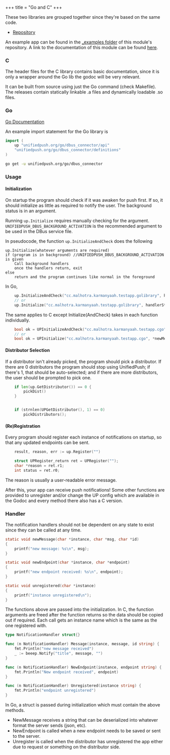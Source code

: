 +++
title = "Go and C"
+++

These two libraries are grouped together since they're based on the same code.

- [Repository](github.com/UnifiedPush/go_dbus_connector)

An example app can be found in the [\_examples folder](//github.com/UnifiedPush/go_dbus_connector/tree/main/_examples) of this module's repository.
A link to the documentation of this module can be found [here](/go/dbus_connector).

### C

The header files for the C library contains basic documentation, since it is only a wrapper around the Go lib the godoc will be very relevant.

It can be built from source using just the Go command (check Makefile). The releases contain statically linkable .a files and dynamically loadable .so files.

### Go

[Go Documentation](//pkg.go.dev/unifiedpush.org/go/dbus_connector)

An example import statement for the Go library is

```go
import (
	up "unifiedpush.org/go/dbus_connector/api"
	"unifiedpush.org/go/dbus_connector/definitions"
)
```

```bash
go get -u unifiedpush.org/go/dbus_connector
```

### Usage

#### Initialization

On startup the program should check if it was awaken for push first. If so, it should initialize as little as required to notify the user. The background status is in an argument.

Running `up.Initialize` requires manually checking for the argument. `UNIFIEDPUSH_DBUS_BACKGROUND_ACTIVATION` is the recommended argument to be used in the DBus service file.  

In pseudocode, the function `up.InitializeAndCheck` does the following

```
up.Initialize(whatever arguments are required)
if (program is in background) //UNIFIEDPUSH_DBUS_BACKGROUND_ACTIVATION is given
	Call background handlers
	once the handlers return, exit
else
	return and the program continues like normal in the foreground
```

In Go,

```go
	up.InitializeAndCheck("cc.malhotra.karmanyaah.testapp.golibrary", handlerStruct)
	// or
	up.Initialize("cc.malhotra.karmanyaah.testapp.golibrary", handlerStruct)
```

The same applies to C except Initialize(AndCheck) takes in each function individually.

```c
	bool ok = UPInitializeAndCheck("cc.malhotra.karmanyaah.testapp.cgo", *newMessage, *newEndpoint, *unregistered);
	// or
	bool ok = UPInitialize("cc.malhotra.karmanyaah.testapp.cgo", *newMessage, *newEndpoint, *unregistered);
```

#### Distributor Selection

If a distributor isn't already picked, the program should pick a distributor. If there are 0 distributors the program should stop using UnifiedPush; if there's 1, that should be auto-selected; and if there are more distributors, the user should be prompted to pick one.

```go
	if len(up.GetDistributor()) == 0 {
		pickDist()
	}
```

```c

	if (strnlen(UPGetDistributor(), 1) == 0)
		pickDistributors();
```

#### (Re)Registration

Every program should register each instance of notifications on startup, so that any updated endpoints can be sent.

```go
	result, reason, err := up.Register("")
```

```c
	struct UPRegister_return ret = UPRegister("");
	char *reason = ret.r1;
	int status = ret.r0;
```

The reason is usually a user-readable error message.

After this, your app can receive push notifications!
    Some other functions are provided to unregister and/or change the UP config which are available in the Godoc and every method there also has a C version.

### Handler

The notification handlers should not be dependent on any state to exist since they can be called at any time.

```c
static void newMessage(char *instance, char *msg, char *id)
{
	printf("new message: %s\n", msg);
}

static void newEndpoint(char *instance, char *endpoint)
{
	printf("new endpoint received: %s\n", endpoint);
}

static void unregistered(char *instance)
{
	printf("instance unregistered\n");
}
```

The functions above are passed into the initialization. In C, the function arguments are freed after the function returns so the data should be copied out if required. Each call gets an instance name which is the same as the one registered with.

```go
type NotificationHandler struct{}

func (n NotificationHandler) Message(instance, message, id string) {
	fmt.Println("new message received")
	_ := beeep.Notify("title", message, "")
}

func (n NotificationHandler) NewEndpoint(instance, endpoint string) {
	fmt.Println("New endpoint received", endpoint)
}

func (n NotificationHandler) Unregistered(instance string) {
	fmt.Println("endpoint unregistered")
}
```

In Go, a struct is passed during initialization which must contain the above methods.

- NewMessage receives a string that can be deserialized into whatever format the server sends (json, etc).
- NewEndpoint is called when a new endpoint needs to be saved or sent to the server.
- Unregister is called when the distributor has unregistered the app either due to request or something on the distributor side.
